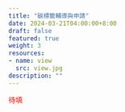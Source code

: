 ```yaml
---
title: "碳標籤輔導與申請"
date: 2024-03-21T04:00:00+8:00
draft: false
featured: true
weight: 3
resources: 
- name: view
  src: view.jpg
description: ""
---
```


<font color=red>待填</font>

